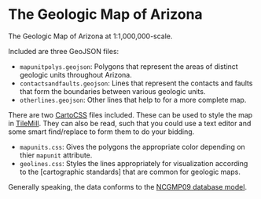 The Geologic Map of Arizona
===========================

The Geologic Map of Arizona at 1:1,000,000-scale.

Included are three GeoJSON files:
- `mapunitpolys.geojson`: Polygons that represent the areas of distinct geologic units throughout Arizona.
- `contactsandfaults.geojson`: Lines that represent the contacts and faults that form the boundaries between various geologic units.
- `otherlines.geojson`: Other lines that help to for a more complete map.

There are two [CartoCSS](http://www.mapbox.com/tilemill/docs/manual/carto/) files included. These can be used to style the map in [TileMill](http://www.mapbox.com/tilemill/). They can also be read, such that you could use a text editor and some smart find/replace to form them to do your bidding.
- `mapunits.css`: Gives the polygons the appropriate color depending on thier `mapunit` attribute.
- `geolines.css`: Styles the lines appropriately for visualization according to the [cartographic standards] that are common for geologic maps.

Generally speaking, the data conforms to the [NCGMP09 database model](http://ncgmp09.github.io/).
